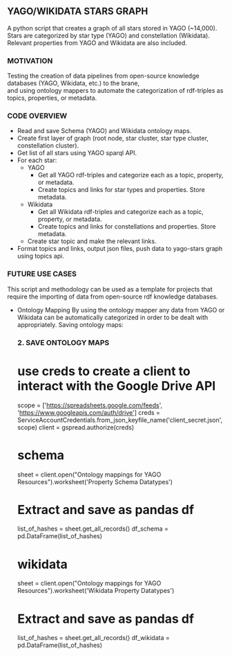 ## YAGO/WIKIDATA STARS GRAPH

A python script that creates a graph of all stars stored in YAGO (~14,000).<br />
Stars are categorized by star type (YAGO) and constellation (Wikidata).<br />
Relevant properties from YAGO and Wikidata are also included.<br />

### MOTIVATION

Testing the creation of data pipelines from open-source knowledge databases (YAGO, Wikidata, etc.) to the brane,<br /> 
and using ontology mappers to automate the categorization of rdf-triples as topics, properties, or metadata.<br />

### CODE OVERVIEW

* Read and save Schema (YAGO) and Wikidata ontology maps.
* Create first layer of graph (root node, star cluster, star type cluster, constellation cluster).
* Get list of all stars using YAGO sparql API.
* For each star:<br />
    * YAGO
        * Get all YAGO rdf-triples and categorize each as a topic, property, or metadata. 
        * Create topics and links for star types and properties. Store metadata.<br />
    * Wikidata
        * Get all Wikidata rdf-triples and categorize each as a topic, property, or metadata.
        * Create topics and links for constellations and properties. Store metadata.<br />
    * Create star topic and make the relevant links.
* Format topics and links, output json files, push data to yago-stars graph using topics api.

### FUTURE USE CASES
This script and methodology can be used as a template for projects that require the importing of data from open-source rdf knowledge databases.

* Ontology Mapping
By using the ontology mapper any data from YAGO or Wikidata can be automatically categorized in order to be dealt with appropriately.
Saving ontology maps:
   ### 2. SAVE ONTOLOGY MAPS

   # use creds to create a client to interact with the Google Drive API
   scope = ['https://spreadsheets.google.com/feeds',
            'https://www.googleapis.com/auth/drive']
   creds = ServiceAccountCredentials.from_json_keyfile_name('client_secret.json', scope)
   client = gspread.authorize(creds)

   # schema
   sheet = client.open("Ontology mappings for YAGO Resources").worksheet('Property Schema Datatypes')
   # Extract and save as pandas df
   list_of_hashes = sheet.get_all_records()
   df_schema = pd.DataFrame(list_of_hashes)

   # wikidata
   sheet = client.open("Ontology mappings for YAGO Resources").worksheet('Wikidata Property Datatypes')
   # Extract and save as pandas df
   list_of_hashes = sheet.get_all_records()
   df_wikidata = pd.DataFrame(list_of_hashes)


